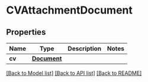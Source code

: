# CVAttachmentDocument


## Properties
Name | Type | Description | Notes
------------ | ------------- | ------------- | -------------
**cv** | [**Document**](Document.md) |  | 

[[Back to Model list]](../README.md#documentation-for-models) [[Back to API list]](../README.md#documentation-for-api-endpoints) [[Back to README]](../README.md)


